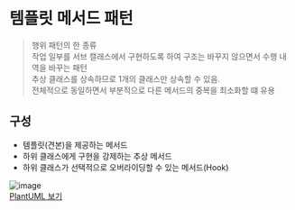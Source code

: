 # 템플릿 메서드 패턴
> 행위 패턴의 한 종류   
> 작업 일부를 서브 캘래스에서 구현하도록 하여 구조는 바꾸지 않으면서 수행 내역을 바꾸는 패턴   
> 추상 클래스를 상속하므로 1개의 클래스만 상속할 수 있음.    
> 전체적으로 동일하면서 부분적으로 다른 메서드의 중복을 최소화할 떄 유용   

## 구성
* 템플릿(견본)을 제공하는 메서드
* 하위 클래스에게 구현을 강제하는 추상 메서드
* 하위 클래스가 선택적으로 오버라이딩할 수 있는 메서드(Hook)

![image](https://user-images.githubusercontent.com/16396879/94996528-31b9b780-05e0-11eb-81b4-bae8fa822905.png)               
[PlantUML 보기](http://www.plantuml.com/plantuml/uml/hOwnJiCm48PtFuN7HbKhvegXLIO6fZx1rJubfzftaNq14U0j6CB0m1imCF96X7V0840ASqT_lk_JlyqAIViOJ3uITv0WMXSWvvrgeaElUE64zpIWFJFc-yVk3baJEAs_NkRMBBti9QAsnCsYsbm9URE4dwFBmiN_uLRaE4VtlzbQs2LKF5bsjjEUhnCrhQvj7GXPxSPwx90zihjPJ4_ZzFnQ_LVkLbwkUJMVLim66HC46a19kDXlxo_Zn-D3PRQbsCVm2G00)

